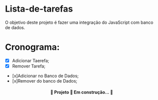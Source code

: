 # Lista-de-tarefas
O objetivo deste projeto é fazer uma integração do JavaScript com banco de dados.
# Cronograma:
- [x] Adicionar Taerefa;
- [x] Remover Tarefa;
- [x]Adicionar no Banco de Dados;
- [x]Remover do banco de Dados;
<h4 align="center"> 
	🚧  Projeto 🚀 Em construção...  🚧
</h4>
